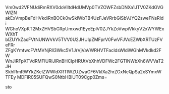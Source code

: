 Vm0wd2VFNUdiRmRXV0doVlltdHdUMVp0TVZOWFZsbDNXa1JTV0ZKdGVGWlZN
akExVmpBeFdHVkdiRnBOCk0wSklWbTB4UzFJeVRrbGlSbVJYQ2sweFNsRldi
WGhoVXpKT2MxZHVSbGRpUmxwd1EyeEplV0ZJYkZoVwpiVkkyV2xWYWExWXhT
blZUYkZacFVtNUNWVkV5TVV0U2JHUlpZMFprV0FwVFJVcEZWbXRTUzFVeFRr
ZFgKYmtwcFVtMVNjRll3Wkc5V1JrVjVaVWRHVTFacldsWldiWGhMVkdkd2FW
WnJiRFpXTVdRMFlURlJlRnBHClpHRUtVbXhhVDFWc2FGTlNWbXh6WVVaT2JH
SkhlRmRWYkZKelZWWldXRTlWZUZwaGF6VklXa2hrZGxNeQpSa2xSYmxWTFEy
MDFiR05SUFQwS0NtbHBlUT09Cgp0Zms=

sto